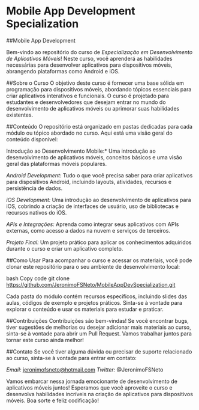 # Mobile App Development Specialization
##Mobile App Development

Bem-vindo ao repositório do curso de _Especialização em Desenvolvimento de Aplicativos Móveis_! Neste curso, você aprenderá as habilidades necessárias para desenvolver aplicativos para dispositivos móveis, abrangendo plataformas como Android e iOS.

##Sobre o Curso
O objetivo deste curso é fornecer uma base sólida em programação para dispositivos móveis, abordando tópicos essenciais para criar aplicativos interativos e funcionais. O curso é projetado para estudantes e desenvolvedores que desejam entrar no mundo do desenvolvimento de aplicativos móveis ou aprimorar suas habilidades existentes.

##Conteúdo
O repositório está organizado em pastas dedicadas para cada módulo ou tópico abordado no curso. Aqui está uma visão geral do conteúdo disponível:

Introdução ao Desenvolvimento Mobile:* Uma introdução ao desenvolvimento de aplicativos móveis, conceitos básicos e uma visão geral das plataformas móveis populares.

*Android Development:* Tudo o que você precisa saber para criar aplicativos para dispositivos Android, incluindo layouts, atividades, recursos e persistência de dados.

*iOS Development:* Uma introdução ao desenvolvimento de aplicativos para iOS, cobrindo a criação de interfaces de usuário, uso de bibliotecas e recursos nativos do iOS.

*APIs e Integrações:* Aprenda como integrar seus aplicativos com APIs externas, como acesso a dados na nuvem e serviços de terceiros.

*Projeto Final:* Um projeto prático para aplicar os conhecimentos adquiridos durante o curso e criar um aplicativo completo.

##Como Usar
Para acompanhar o curso e acessar os materiais, você pode clonar este repositório para o seu ambiente de desenvolvimento local:

bash
Copy code
git clone https://github.com/JeronimoFSNeto/MobileAppDevSpecialization.git

Cada pasta do módulo contém recursos específicos, incluindo slides das aulas, códigos de exemplo e projetos práticos. Sinta-se à vontade para explorar o conteúdo e usar os materiais para estudar e praticar.

##Contribuições
Contribuições são bem-vindas! Se você encontrar bugs, tiver sugestões de melhorias ou desejar adicionar mais materiais ao curso, sinta-se à vontade para abrir um Pull Request. Vamos trabalhar juntos para tornar este curso ainda melhor!

##Contato
Se você tiver alguma dúvida ou precisar de suporte relacionado ao curso, sinta-se à vontade para entrar em contato:

*Email:* jeronimofsneto@hotmail.com
*Twitter:* @JeronimoFSNeto

Vamos embarcar nessa jornada emocionante de desenvolvimento de aplicativos móveis juntos! Esperamos que você aproveite o curso e desenvolva habilidades incríveis na criação de aplicativos para dispositivos móveis. Boa sorte e feliz codificação!
